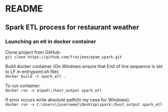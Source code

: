 # README

## Spark ETL process for restaurant weather

### Launching an etl in docker container
Clone project from GitHub:\
`git clone https://github.com/frozjeee/epam_spark.git`

Build docker container (On Windows ensure that End of line sequence is set to LF in entrypoint.sh file):\
`docker build -t spark_etl .`

To run container:\
`docker run -v $(pwd):/host_output spark_etl`

If error occurs write absolute path(In my case for Windows):\
`docker run -v C:\Users\{username}\Desktop\spark:/host_output spark_etl`
